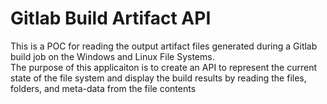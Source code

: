# Gitlab Build Artifact API
This is a POC for reading the output artifact files generated during a Gitlab build job on the Windows and Linux File Systems.  
The purpose of this applicaiton is to create an API to represent the current state of the file system and display the build results by reading the files, folders, and meta-data from the file contents

